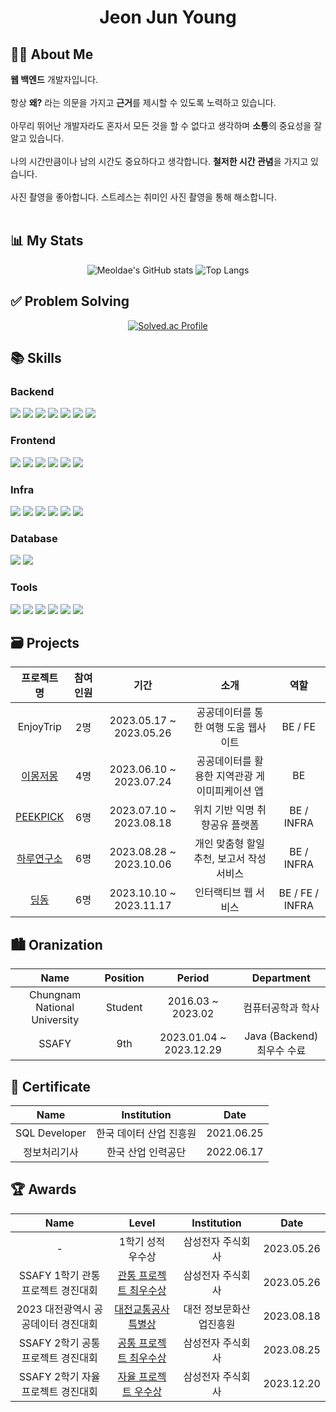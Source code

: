 # <div align=center> Jeon Jun Young </div>

## <div style="text-align: left"> 👩‍💻 About Me </div>
<div style="text-align: left">
<b>웹 백엔드</b> 개발자입니다.    <br><br>
항상 <b>왜?</b> 라는 의문을 가지고 <b>근거</b>를 제시할 수 있도록 노력하고 있습니다.
<br><br>
아무리 뛰어난 개발자라도 혼자서 모든 것을 할 수 없다고 생각하며 <b>소통</b>의 중요성을 잘 알고 있습니다.
<br><br>
나의 시간만큼이나 남의 시간도 중요하다고 생각합니다. <b>철저한 시간 관념</b>을 가지고 있습니다.
<br><br>
사진 촬영을 좋아합니다. 스트레스는 취미인 사진 촬영을 통해 해소합니다.
<br><br>
</div>

## <div style="text-align: left"> 📊 My Stats </div>

<div align=center> 
  
![Meoldae's GitHub stats](https://github-readme-stats.vercel.app/api?username=meoldae&show_icons=true&theme=github_dark_dimmed&hide=stars)
![Top Langs](https://github-readme-stats.vercel.app/api/top-langs/?username=meoldae&layout=compact&theme=merko)

</div>


## <div style="text-align: left"> ✅ Problem Solving </div> 

<div align=center> 
  
[![Solved.ac Profile](http://mazassumnida.wtf/api/v2/generate_badge?boj=wnsdud12365)](https://solved.ac/wnsdud12365)

</div>

## <div style="text-align: left"> 📚 Skills </div> 

### <div style="text-align: left"> Backend </div> 
<p style="text-align: left">
  <img src="https://img.shields.io/badge/Java-000000?style=flat-square&logo=java&logoColor=744e3b"/>
  <img src="https://img.shields.io/badge/Python-000000?style=flat-square&logo=Python&logoColor=3776AB"/>
  <img src="https://img.shields.io/badge/Spring-000000?style=flat-square&logo=Spring&logoColor=6DB33F"/>
  <img src="https://img.shields.io/badge/Spring Boot-000000?style=flat-square&logo=Spring Boot&logoColor=6DB33F"/>
  <img src="https://img.shields.io/badge/Spring Security-000000?style=flat-square&logo=Spring Security&logoColor=6DB33F"/>
  <img src="https://img.shields.io/badge/JPA-000000?style=flat-square&logo=Hibernate&logoColor=59666C"/>
  <img src="https://img.shields.io/badge/MyBatis-000000?style=flat-square&logo=MyBatis&logoColor=59666C"/>
</p>


### <div style="text-align: left"> Frontend </div>
<p style="text-align: left">
  <img src="https://img.shields.io/badge/HTML5-000000?style=flat-square&logo=HTML5&logoColor=E34F26"/>
  <img src="https://img.shields.io/badge/CSS3-000000?style=flat-square&logo=CSS3&logoColor=1572B6"/>
  <img src="https://img.shields.io/badge/JavaScript-000000?style=flat-square&logo=JavaScript&logoColor=F7DF1E"/>
  <img src="https://img.shields.io/badge/React-000000?style=flat-square&logo=React&logoColor=61DAFB"/>
  <img src="https://img.shields.io/badge/Recoil-000000?style=flat-square&logo=Recoil&logoColor=3578E5"/>
  <img src="https://img.shields.io/badge/Vue.js (2)-000000?style=flat-square&logo=Vue.js&logoColor=4FC08D"/>
</p>

### <div style="text-align: left"> Infra </div>
<p style="text-align: left">
  <img src="https://img.shields.io/badge/Docker-000000?style=flat-square&logo=Docker&logoColor=2496ED"/>
  <img src="https://img.shields.io/badge/Jenkins-000000?style=flat-square&logo=Jenkins&logoColor=D24939"/>
  <img src="https://img.shields.io/badge/NGINX-000000?style=flat-square&logo=NGINX&logoColor=6DB33F"/>
  <img src="https://img.shields.io/badge/AWS EC2-000000?style=flat-square&logo=Amazon EC2&logoColor=FF9900"/>
  <img src="https://img.shields.io/badge/AWS RDS-000000?style=flat-square&logo=Amazon RDS&logoColor=527FFF"/>
  <img src="https://img.shields.io/badge/AWS S3-000000?style=flat-square&logo=Amazon S3&logoColor=569A31"/>
</p>

### <div style="text-align: left"> Database </div>
<p style="text-align: left">
  <img src="https://img.shields.io/badge/MySQL-000000?style=flat-square&logo=MySQL&logoColor=007396"/>
  <img src="https://img.shields.io/badge/Redis-000000?style=flat-square&logo=Redis&logoColor=DC382D"/>
</p>
  
### <div style="text-align: left"> Tools </div>   

<p style="text-align: left">
  <img src="https://img.shields.io/badge/Git-000000?style=flat-square&logo=Git&logoColor=F05032"/>
  <img src="https://img.shields.io/badge/GitHub-000000?style=flat-square&logo=Github&logoColor=ffffff"/>
  <img src="https://img.shields.io/badge/GitLab-000000?style=flat-square&logo=Gitlab&logoColor=FC6D26"/>
  <img src="https://img.shields.io/badge/Jira-000000?style=flat-square&logo=Jira&logoColor=0052CC"/>
  <img src="https://img.shields.io/badge/Notion-000000?style=flat-square&logo=Notion&logoColor=ffffff"/>
  <img src="https://img.shields.io/badge/Figma-000000?style=flat-square&logo=Figma&logoColor=F24E1E"/>
  

</p>

## <div style="text-align: left"> 🗃 Projects </div> 

<div align=center> 
  
|프로젝트 명|참여 인원|기간|소개|역할|
|:--:|:--:|:--:|:--:|:--:|
|EnjoyTrip|2명|2023.05.17 ~ 2023.05.26|공공데이터를 통한 여행 도움 웹사이트|BE / FE|
|[이몽저몽](https://github.com/meoldae/IMongJeoMong-backend)|4명|2023.06.10 ~ 2023.07.24|공공데이터를 활용한 지역관광 게이미피케이션 앱|BE|
|[PEEKPICK](https://github.com/meoldae/PEEKPICK/)|6명|2023.07.10 ~ 2023.08.18|위치 기반 익명 취향공유 플랫폼|BE / INFRA|
|[하루연구소](https://github.com/meoldae/DailyLab)|6명|2023.08.28 ~ 2023.10.06|개인 맞춤형 할일 추천, 보고서 작성 서비스|BE / INFRA|
|[딩동](https://github.com/meoldae/Dingdong)|6명|2023.10.10 ~ 2023.11.17|인터랙티브 웹 서비스|BE / FE / INFRA|

</div>

## <div style="text-align: left">  🏙 Oranization </div> 

<div align=center> 
  
|Name|Position|Period|Department|
|:--:|:--:|:--:|:--:|
|Chungnam National University|Student|2016.03 ~ 2023.02|컴퓨터공학과 학사|
|SSAFY|9th|2023.01.04 ~ 2023.12.29|Java (Backend) 최우수 수료 |

</div>

  
## <div style="text-align: left"> 🎫 Certificate </div> 

<div align=center> 

|Name|Institution|Date|
|:--:|:--:|:--:|
|SQL Developer|한국 데이터 산업 진흥원|2021.06.25|
|정보처리기사|한국 산업 인력공단|2022.06.17|

</div>

## <div style="text-align: left"> 🏆 Awards </div> 

<div align=center> 

|Name|Level|Institution|Date|
|:--:|:--:|:--:|:--:|
|-|1학기 성적 우수상|삼성전자 주식회사|2023.05.26|
|SSAFY 1학기 관통 프로젝트 경진대회|[관통 프로젝트 최우수상](https://github.com/meoldae/Enjoy_Trip_Team7)|삼성전자 주식회사|2023.05.26|
|2023 대전광역시 공공데이터 경진대회|[대전교통공사특별상](https://github.com/meoldae/IMongJeoMong-backend)|대전 정보문화산업진흥원|2023.08.18|
|SSAFY 2학기 공통 프로젝트 경진대회|[공통 프로젝트 최우수상](https://github.com/meoldae/PEEKPICK)|삼성전자 주식회사|2023.08.25|
|SSAFY 2학기 자율 프로젝트 경진대회|[자율 프로젝트 우수상](https://github.com/meoldae/Dingdong)|삼성전자 주식회사|2023.12.20|
  
</div>
